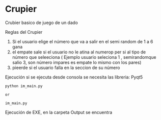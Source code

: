 # Crupier
Crubier basico de juego de un dado

Reglas del Crupier 

1. Si el usuario elige el número que va a salir en el semi random de 1 a 6 gana
2. el empate sale si el usuario no le atina al numerop per si al tipo de número que seleeciona ( Ejemplo usuario seleciona 1 , semirandomque salio 3, son número impares es empate lo mismo con los pares)
3. pieerde si el usuario falla en la seccion de su número 


Ejecución 
si se ejecuta desde consola se necesita las libreria:
Pyqt5

~~~
python im_main.py 

or

im_main.py
~~~

Ejecución de EXE, en la carpeta Output se encuentra


